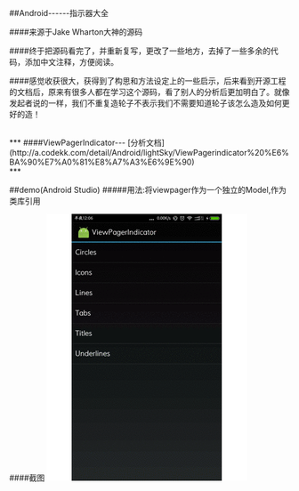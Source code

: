 ##Android------指示器大全

####来源于Jake Wharton大神的源码

####终于把源码看完了，并重新复写，更改了一些地方，去掉了一些多余的代码，添加中文注释，方便阅读。


####感觉收获很大，获得到了构思和方法设定上的一些启示，后来看到开源工程的文档后，原来有很多人都在学习这个源码，看了别人的分析后更加明白了。就像发起者说的一样，我们不重复造轮子不表示我们不需要知道轮子该怎么造及如何更好的造！

<br/>
***
####ViewPagerIndicator--- [分析文档](http://a.codekk.com/detail/Android/lightSky/ViewPagerindicator%20%E6%BA%90%E7%A0%81%E8%A7%A3%E6%9E%90)
<br/>
***


##demo(Android Studio)
#####用法:将viewpager作为一个独立的Model,作为类库引用

####截图
![demo](demo.gif)





